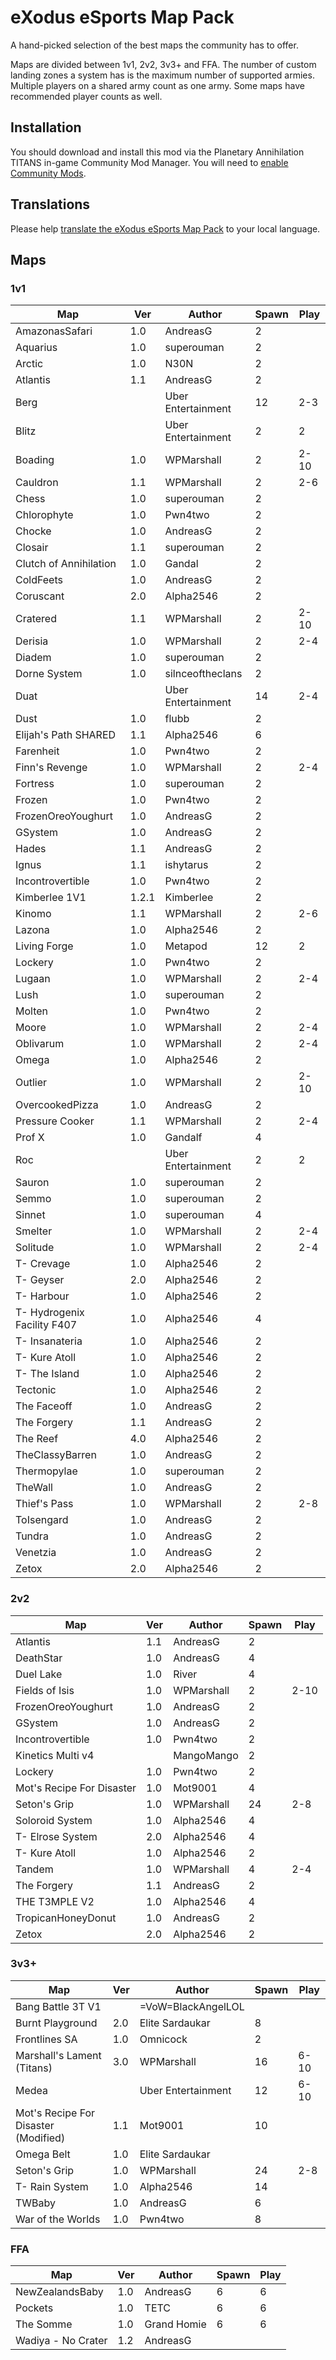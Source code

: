 # eXodus eSports Map Pack

A hand-picked selection of the best maps the community has to offer.

Maps are divided between 1v1, 2v2, 3v3+ and FFA. The number of custom landing zones a system has is the maximum number of supported armies. Multiple players on a shared army count as one army. Some maps have recommended player counts as well.

## Installation

You should download and install this mod via the Planetary Annihilation TITANS in-game Community Mod Manager. You will need to [enable Community Mods](https://steamcommunity.com/sharedfiles/filedetails/?id=1417396826).

## Translations

Please help [translate the eXodus eSports Map Pack](https://poeditor.com/join/project/xaOwEdOIyM) to your local language.

## Maps

### 1v1

| Map                                  | Ver   | Author             | Spawn | Play |
|--------------------------------------|-------|--------------------|-------|------|
| AmazonasSafari                       | 1.0   | AndreasG           | 2     |      |
| Aquarius                             | 1.0   | superouman         | 2     |      |
| Arctic                               | 1.0   | N30N               | 2     |      |
| Atlantis                             | 1.1   | AndreasG           | 2     |      |
| Berg                                 |       | Uber Entertainment | 12    | 2-3  |
| Blitz                                |       | Uber Entertainment | 2     | 2    |
| Boading                              | 1.0   | WPMarshall         | 2     | 2-10 |
| Cauldron                             | 1.1   | WPMarshall         | 2     | 2-6  |
| Chess                                | 1.0   | superouman         | 2     |      |
| Chlorophyte                          | 1.0   | Pwn4two            | 2     |      |
| Chocke                               | 1.0   | AndreasG           | 2     |      |
| Closair                              | 1.1   | superouman         | 2     |      |
| Clutch of Annihilation               | 1.0   | Gandal             | 2     |      |
| ColdFeets                            | 1.0   | AndreasG           | 2     |      |
| Coruscant                            | 2.0   | Alpha2546          | 2     |      |
| Cratered                             | 1.1   | WPMarshall         | 2     | 2-10 |
| Derisia                              | 1.0   | WPMarshall         | 2     | 2-4  |
| Diadem                               | 1.0   | superouman         | 2     |      |
| Dorne System                         | 1.0   | silnceoftheclans   | 2     |      |
| Duat                                 |       | Uber Entertainment | 14    | 2-4  |
| Dust                                 | 1.0   | flubb              | 2     |      |
| Elijah's Path SHARED                 | 1.1   | Alpha2546          | 6     |      |
| Farenheit                            | 1.0   | Pwn4two            | 2     |      |
| Finn's Revenge                       | 1.0   | WPMarshall         | 2     | 2-4  |
| Fortress                             | 1.0   | superouman         | 2     |      |
| Frozen                               | 1.0   | Pwn4two            | 2     |      |
| FrozenOreoYoughurt                   | 1.0   | AndreasG           | 2     |      |
| GSystem                              | 1.0   | AndreasG           | 2     |      |
| Hades                                | 1.1   | AndreasG           | 2     |      |
| Ignus                                | 1.1   | ishytarus          | 2     |      |
| Incontrovertible                     | 1.0   | Pwn4two            | 2     |      |
| Kimberlee 1V1                        | 1.2.1 | Kimberlee          | 2     |      |
| Kinomo                               | 1.1   | WPMarshall         | 2     | 2-6  |
| Lazona                               | 1.0   | Alpha2546          | 2     |      |
| Living Forge                         | 1.0   | Metapod            | 12    | 2    |
| Lockery                              | 1.0   | Pwn4two            | 2     |      |
| Lugaan                               | 1.0   | WPMarshall         | 2     | 2-4  |
| Lush                                 | 1.0   | superouman         | 2     |      |
| Molten                               | 1.0   | Pwn4two            | 2     |      |
| Moore                                | 1.0   | WPMarshall         | 2     | 2-4  |
| Oblivarum                            | 1.0   | WPMarshall         | 2     | 2-4  |
| Omega                                | 1.0   | Alpha2546          | 2     |      |
| Outlier                              | 1.0   | WPMarshall         | 2     | 2-10 |
| OvercookedPizza                      | 1.0   | AndreasG           | 2     |      |
| Pressure Cooker                      | 1.1   | WPMarshall         | 2     | 2-4  |
| Prof X                               | 1.0   | Gandalf            | 4     |      |
| Roc                                  |       | Uber Entertainment | 2     | 2    |
| Sauron                               | 1.0   | superouman         | 2     |      |
| Semmo                                | 1.0   | superouman         | 2     |      |
| Sinnet                               | 1.0   | superouman         | 4     |      |
| Smelter                              | 1.0   | WPMarshall         | 2     | 2-4  |
| Solitude                             | 1.0   | WPMarshall         | 2     | 2-4  |
| T- Crevage                           | 1.0   | Alpha2546          | 2     |      |
| T- Geyser                            | 2.0   | Alpha2546          | 2     |      |
| T- Harbour                           | 1.0   | Alpha2546          | 2     |      |
| T- Hydrogenix Facility F407          | 1.0   | Alpha2546          | 4     |      |
| T- Insanateria                       | 1.0   | Alpha2546          | 2     |      |
| T- Kure Atoll                        | 1.0   | Alpha2546          | 2     |      |
| T- The Island                        | 1.0   | Alpha2546          | 2     |      |
| Tectonic                             | 1.0   | Alpha2546          | 2     |      |
| The Faceoff                          | 1.0   | AndreasG           | 2     |      |
| The Forgery                          | 1.1   | AndreasG           | 2     |      |
| The Reef                             | 4.0   | Alpha2546          | 2     |      |
| TheClassyBarren                      | 1.0   | AndreasG           | 2     |      |
| Thermopylae                          | 1.0   | superouman         | 2     |      |
| TheWall                              | 1.0   | AndreasG           | 2     |      |
| Thief's Pass                         | 1.0   | WPMarshall         | 2     | 2-8  |
| ToIsengard                           | 1.0   | AndreasG           | 2     |      |
| Tundra                               | 1.0   | AndreasG           | 2     |      |
| Venetzia                             | 1.0   | AndreasG           | 2     |      |
| Zetox                                | 2.0   | Alpha2546          | 2     |      |

### 2v2

| Map                                  | Ver   | Author             | Spawn | Play |
|--------------------------------------|-------|--------------------|-------|------|
| Atlantis                             | 1.1   | AndreasG           | 2     |      |
| DeathStar                            | 1.0   | AndreasG           | 4     |      |
| Duel Lake                            | 1.0   | River              | 4     |      |
| Fields of Isis                       | 1.0   | WPMarshall         | 2     | 2-10 |
| FrozenOreoYoughurt                   | 1.0   | AndreasG           | 2     |      |
| GSystem                              | 1.0   | AndreasG           | 2     |      |
| Incontrovertible                     | 1.0   | Pwn4two            | 2     |      |
| Kinetics Multi v4                    |       | MangoMango         | 2     |      |
| Lockery                              | 1.0   | Pwn4two            | 2     |      |
| Mot's Recipe For Disaster            | 1.0   | Mot9001            | 4     |      |
| Seton's Grip                         | 1.0   | WPMarshall         | 24    | 2-8  |
| Soloroid System                      | 1.0   | Alpha2546          | 4     |      |
| T- Elrose System                     | 2.0   | Alpha2546          | 4     |      |
| T- Kure Atoll                        | 1.0   | Alpha2546          | 2     |      |
| Tandem                               | 1.0   | WPMarshall         | 4     | 2-4  |
| The Forgery                          | 1.1   | AndreasG           | 2     |      |
| THE T3MPLE V2                        | 1.0   | Alpha2546          | 4     |      |
| TropicanHoneyDonut                   | 1.0   | AndreasG           | 2     |      |
| Zetox                                | 2.0   | Alpha2546          | 2     |      |

### 3v3+

| Map                                  | Ver   | Author             | Spawn | Play |
|--------------------------------------|-------|--------------------|-------|------|
| Bang Battle 3T V1                    |       | =VoW=BlackAngelLOL |       |      |
| Burnt Playground                     | 2.0   | Elite Sardaukar    | 8     |      |
| Frontlines SA                        | 1.0   | Omnicock           | 2     |      |
| Marshall's Lament (Titans)           | 3.0   | WPMarshall         | 16    | 6-10 |
| Medea                                |       | Uber Entertainment | 12    | 6-10 |
| Mot's Recipe For Disaster (Modified) | 1.1   | Mot9001            | 10    |      |
| Omega Belt                           | 1.0   | Elite Sardaukar    |       |      |
| Seton's Grip                         | 1.0   | WPMarshall         | 24    | 2-8  |
| T- Rain System                       | 1.0   | Alpha2546          | 14    |      |
| TWBaby                               | 1.0   | AndreasG           | 6     |      |
| War of the Worlds                    | 1.0   | Pwn4two            | 8     |      |

### FFA

| Map                                  | Ver   | Author             | Spawn | Play |
|--------------------------------------|-------|--------------------|-------|------|
| NewZealandsBaby                      | 1.0   | AndreasG           | 6     | 6    |
| Pockets                              | 1.0   | TETC               | 6     | 6    |
| The Somme                            | 1.0   | Grand Homie        | 6     | 6    |
| Wadiya - No Crater                   | 1.2   | AndreasG           |       |      |